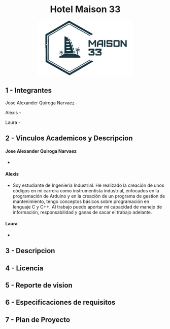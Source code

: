 <div align="center">
  <h1>Hotel Maison 33</h1>
</div>
<div align="center">
  <img src="Logo Hotel.jpg" alt="Logo del Hotel" width="300">
</div>


## 1 - Integrantes

Jose Alexander Quiroga Narvaez - 

Alexis -

Laura - 

## 2 - Vinculos Academicos y Descripcion

#### Jose Alexander Quiroga Narvaez
- 

#### Alexis 
- Soy estudiante de Ingeniería Industrial. He realizado la creación de unos códigos en mi carrera como instrumentista industrial, enfocados en la programación de Arduino y en la creación de un programa de gestion de mantenimiento, tengo conceptos básicos sobre programación en lenguaje C y C++. Al trabajo puedo aportar mi capacidad de manejo de información, responsabilidad y ganas de sacar el trabajo adelante.

#### Laura
-

## 3 - Descripcion 


## 4 - Licencia 


## 5 - Reporte de vision 


## 6 - Especificaciones de requisitos


## 7 - Plan de Proyecto

